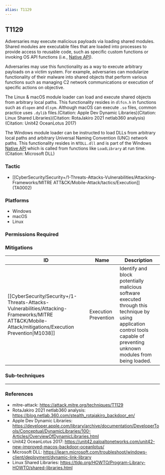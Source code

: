 ```yaml
---
alias: T1129
---
```


## T1129

Adversaries may execute malicious payloads via loading shared modules. Shared modules are executable files that are loaded into processes to provide access to reusable code, such as specific custom functions or invoking OS API functions (i.e., [Native API](https://attack.mitre.org/techniques/T1106)).

Adversaries may use this functionality as a way to execute arbitrary payloads on a victim system. For example, adversaries can modularize functionality of their malware into shared objects that perform various functions such as managing C2 network communications or execution of specific actions on objective.

The Linux & macOS module loader can load and execute shared objects from arbitrary local paths. This functionality resides in `dlfcn.h` in functions such as `dlopen` and `dlsym`. Although macOS can execute `.so` files, common practice uses `.dylib` files.(Citation: Apple Dev Dynamic Libraries)(Citation: Linux Shared Libraries)(Citation: RotaJakiro 2021 netlab360 analysis)(Citation: Unit42 OceanLotus 2017)

The Windows module loader can be instructed to load DLLs from arbitrary local paths and arbitrary Universal Naming Convention (UNC) network paths. This functionality resides in `NTDLL.dll` and is part of the Windows [Native API](https://attack.mitre.org/techniques/T1106) which is called from functions like `LoadLibrary` at run time.(Citation: Microsoft DLL)


### Tactic
- [[CyberSecurity/Security+/1-Threats-Attacks-Vulnerabilities/Attacking-Frameworks/MITRE ATT&CK/Mobile-Attack/tactics/Execution]] (TA0002)

### Platforms
- Windows
- macOS
- Linux

### Permissions Required

### Mitigations

| ID | Name | Description |
| --- | --- | --- |
| [[CyberSecurity/Security+/1-Threats-Attacks-Vulnerabilities/Attacking-Frameworks/MITRE ATT&CK/Mobile-Attack/mitigations/Execution Prevention\|M1038]] | Execution Prevention | Identify and block potentially malicious software executed through this technique by using application control tools capable of preventing unknown modules from being loaded. |

### Sub-techniques


---
### References

- mitre-attack: https://attack.mitre.org/techniques/T1129
- RotaJakiro 2021 netlab360 analysis: https://blog.netlab.360.com/stealth_rotajakiro_backdoor_en/
- Apple Dev Dynamic Libraries: https://developer.apple.com/library/archive/documentation/DeveloperTools/Conceptual/DynamicLibraries/100-Articles/OverviewOfDynamicLibraries.html
- Unit42 OceanLotus 2017: https://unit42.paloaltonetworks.com/unit42-new-improved-macos-backdoor-oceanlotus/
- Microsoft DLL: https://learn.microsoft.com/troubleshoot/windows-client/deployment/dynamic-link-library
- Linux Shared Libraries: https://tldp.org/HOWTO/Program-Library-HOWTO/shared-libraries.html
